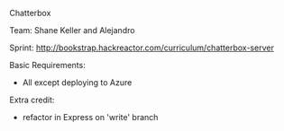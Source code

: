 Chatterbox

Team: Shane Keller and Alejandro

Sprint: http://bookstrap.hackreactor.com/curriculum/chatterbox-server

Basic Requirements:
- All except deploying to Azure

Extra credit:
- refactor in Express on 'write' branch
